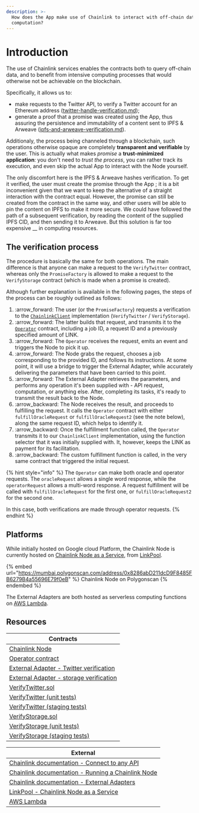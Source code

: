 ```yaml
---
description: >-
  How does the App make use of Chainlink to interact with off-chain data &
  computation?
---
```


# Introduction

The use of Chainlink services enables the contracts both to query off-chain data, and to benefit from intensive computing processes that would otherwise not be achievable on the blockchain.

Specifically, it allows us to:

* make requests to the Twitter API, to verify a Twitter account for an Ethereum address ([twitter-handle-verification.md](twitter-handle-verification.md "mention"));
* generate a proof that a promise was created using the App, thus assuring the persistence and immutability of a content sent to IPFS & Arweave ([ipfs-and-arweave-verification.md](ipfs-and-arweave-verification.md "mention")).

Additionaly, the process being channeled through a blockchain, such operations otherwise opaque are completely **transparent and verifiable** by the user. This is actually what makes _promise_ a **trust-minimized application**: you don't need to _trust the process_, you can rather track its execution, and even skip the actual App to interact with the Node yourself.

The only discomfort here is the IPFS & Arweave hashes verification. To get it verified, the user must create the promise through the App ; it is a bit inconvenient given that we want to keep the alternative of a straight interaction with the contract equal. However, the promise can still be created from the contract in the same way, and other users will be able to pin the content on IPFS to make it more secure. We could have followed the path of a subsequent verification, by reading the content of the supplied IPFS CID, and then sending it to Arweave. But this solution is far too expensive __ in computing resources.

## The verification process

The procedure is basically the same for both operations. The main difference is that anyone can make a request to the `VerifyTwitter` contract, whereas only the `PromiseFactory` is allowed to make a request to the `VerifyStorage` contract (which is made when a promise is created).

Although further explanation is available in the following pages, the steps of the process can be roughly outlined as follows:

1. :arrow\_forward: The user (or the `PromiseFactory`) requests a verification to the [`ChainlinkClient`](https://github.com/smartcontractkit/chainlink/blob/develop/contracts/src/v0.8/ChainlinkClient.sol) implementation (`VerifyTwitter` / `VerifyStorage`).
2. :arrow\_forward: The latter builds that request, and transmits it to the [`Operator`](https://github.com/smartcontractkit/chainlink/blob/develop/contracts/src/v0.7/Operator.sol) contract, including a job ID, a request ID and a previously specified amount of LINK.
3. :arrow\_forward: The `Operator` receives the request, emits an event and triggers the Node to pick it up.
4. :arrow\_forward: The Node grabs the request, chooses a job corresponding to the provided ID, and follows its instructions. At some point, it will use a bridge to trigger the External Adapter, while accurately delivering the parameters that have been carried to this point.
5. :arrow\_forward: The External Adapter retrieves the parameters, and performs any operation it's been supplied with - API request, computation, or anything else. After, completing its tasks, it's ready to transmit the result back to the Node.
6. :arrow\_backward: The Node receives the result, and proceeds to fulfilling the request. It calls the `Operator` contract with either `fulfillOracleRequest` or `fulfillOracleRequest2` (see the note below), along the same request ID, which helps to identify it.
7. :arrow\_backward: Once the fulfillment function called, the `Operator` transmits it to our `ChainlinkClient` implementation, using the function selector that it was initially supplied with. It, however, keeps the LINK as payment for its facilitation.
8. :arrow\_backward: The custom fulfillment function is called, in the very same contract that triggered the initial request.

{% hint style="info" %}
The `Operator` can make both oracle and operator requests. The `oracleRequest` allows a single word response, while the `operatorRequest` allows a multi-word response. A request fulfillment will be called with `fulfillOracleRequest` for the first one, or `fulfillOracleRequest2` for the second one.

In this case, both verifications are made through operator requests.
{% endhint %}

## Platforms

While initially hosted on Google cloud Platform, the Chainlink Node is currently hosted on [Chainlink Node as a Service](https://naas.link/), from [LinkPool](https://linkpool.io/).

{% embed url="https://mumbai.polygonscan.com/address/0x8286abD211dcD9F8485FB6279B4a55696E79f0eB" %}
Chainlink Node on Polygonscan
{% endembed %}

The External Adapters are both hosted as serverless computing functions on [AWS Lambda](https://aws.amazon.com/lambda/).

## Resources

| Contracts                                                                                                                                                     |
| ------------------------------------------------------------------------------------------------------------------------------------------------------------- |
| [Chainlink Node](https://mumbai.polygonscan.com/address/0x8286abD211dcD9F8485FB6279B4a55696E79f0eB)                                                           |
| [Operator contract](https://mumbai.polygonscan.com/address/0xd4d1fe6ff0a871ccf37bcfbce3135f548e5f05b5)                                                        |
| [External Adapter - Twitter verification](https://github.com/polar0/chainlink-fall-2022-hackathon/tree/main/backend/chainlink-ea-twitter-verification)        |
| [External Adapter - storage verification](https://github.com/polar0/chainlink-fall-2022-hackathon/tree/main/backend/chainlink-ea-storage-verification)        |
| [VerifyTwitter.sol](https://github.com/polar0/chainlink-fall-2022-hackathon/blob/main/backend/hardhat/contracts/VerifyTwitter.sol)                            |
| [VerifyTwitter (unit tests)](https://github.com/polar0/chainlink-fall-2022-hackathon/blob/main/backend/hardhat/test/unit/VerifyTwitterMock.test.js)           |
| [VerifyTwitter (staging tests)](https://github.com/polar0/chainlink-fall-2022-hackathon/blob/main/backend/hardhat/test/staging/VerifyTwitter.staging.test.js) |
| [VerifyStorage.sol](https://github.com/polar0/chainlink-fall-2022-hackathon/blob/main/backend/hardhat/contracts/VerifyStorage.sol)                            |
| [VerifyStorage (unit tests)](https://github.com/polar0/chainlink-fall-2022-hackathon/blob/main/backend/hardhat/test/unit/VerifyStorageMock.test.js)           |
| [VerifyStorage (staging tests)](https://github.com/polar0/chainlink-fall-2022-hackathon/blob/main/backend/hardhat/test/staging/VerifyStorage.staging.test.js) |

| External                                                                                                     |
| ------------------------------------------------------------------------------------------------------------ |
| [Chainlink documentation - Connect to any API](https://docs.chain.link/docs/any-api/introduction/)           |
| [Chainlink documentation - Running a Chainlink Node](https://docs.chain.link/docs/running-a-chainlink-node/) |
| [Chainlink documentation - External Adapters](https://docs.chain.link/docs/external-adapters/)               |
| [LinkPool - Chainlink Node as a Service](https://naas.link/)                                                 |
| [AWS Lambda](https://aws.amazon.com/lambda/)                                                                 |
